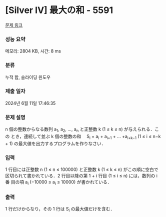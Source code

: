 # [Silver IV] 最大の和 - 5591 

[문제 링크](https://www.acmicpc.net/problem/5591) 

### 성능 요약

메모리: 2804 KB, 시간: 8 ms

### 분류

누적 합, 슬라이딩 윈도우

### 제출 일자

2024년 6월 11일 17:46:35

### 문제 설명

<p>n 個の整数からなる数列 a<sub>1</sub>, a<sub>2</sub>, ..., a<sub>n</sub> と正整数 k (1 ≤ k ≤ n) が与えられる．この とき，連続して並ぶ k 個の整数の和　 S<sub>i</sub> = a<sub>i</sub> + a<sub>i+1</sub> + ... +a<sub>i+k−1</sub> (1 ≤ i ≤ n−k + 1) の最大値を出力するプログラムを作りなさい．</p>

### 입력 

 <p>1 行目には正整数 n (1 ≤ n ≤ 100000) と正整数 k (1 ≤ k ≤ n) がこの順に空白で 区切られて書かれている．2 行目以降の第 1 + i 行目 (1 ≤ i ≤ n) には，数列の i 番 目の項 a<sub>i</sub> (−10000 ≤ a<sub>i</sub> ≤ 10000) が書かれている．</p>

### 출력 

 <p>1 行だけからなり，その 1 行は S<sub>i</sub> の最大値だけを含む．</p>

